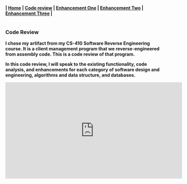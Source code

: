 **| [Home](https://rgwebster3.github.io/index.html) | [Code review]() | [Enhancement One]() | [Enhancement Two]() | [Enhancement Three]() |**
<br><br>

### Code Review

**I chose my artifact from my CS-410 Software Reverse Engineering course. It is a client management program that we reverse-engineered from assembly code. This is a code review of that program.**

**In this code review, I will speak to the existing functionality, code analysis, and enhancements for each category of software design and engineering, algorithms and data structure, and databases.**


<iframe width="550" height="300" src="https://www.youtube.com/embed/xkQD2hQf_64" frameborder="0" allow="autoplay; encrypted-media" allowfullscreen=""> </iframe>



